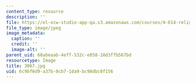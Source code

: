 ```yaml
---
content_type: resource
description: ''
file: https://ol-ocw-studio-app-qa.s3.amazonaws.com/courses/4-614-religious-architecture-and-islamic-cultures-fall-2002/6c9bf6d9a37b0cb71da9bc98dbc0f156_3067.jpg
file_type: image/jpeg
image_metadata:
  caption: ''
  credit: ''
  image-alt: ''
parent_uid: 68abeaab-4eff-532c-e858-18d3ffb567bd
resourcetype: Image
title: 3067.jpg
uid: 6c9bf6d9-a37b-0cb7-1da9-bc98dbc0f156
---
```

